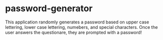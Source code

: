 # password-generator
 
This application randomly generates a password based on upper case lettering, lower case lettering, numebers, and special characters. Once the user answers the questionare, they are prompted with a password!


